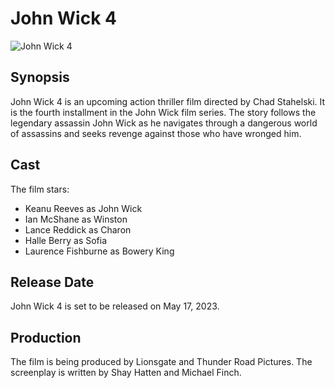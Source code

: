 # John Wick 4

![John Wick 4](https://encrypted-tbn0.gstatic.com/images?q=tbn:ANd9GcTJu9eOcxLltHrFkmyqhX4PgOHDeNfOd25Qr1JRh0oMaMaZAMv0)

## Synopsis
John Wick 4 is an upcoming action thriller film directed by Chad Stahelski. It is the fourth installment in the John Wick film series. The story follows the legendary assassin John Wick as he navigates through a dangerous world of assassins and seeks revenge against those who have wronged him.

## Cast
The film stars:
- Keanu Reeves as John Wick
- Ian McShane as Winston
- Lance Reddick as Charon
- Halle Berry as Sofia
- Laurence Fishburne as Bowery King

## Release Date
John Wick 4 is set to be released on May 17, 2023.

## Production
The film is being produced by Lionsgate and Thunder Road Pictures. The screenplay is written by Shay Hatten and Michael Finch.

